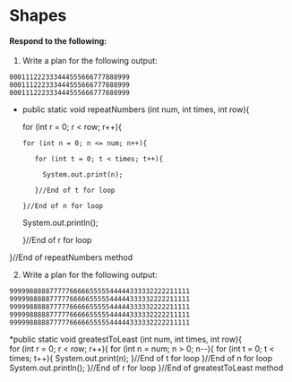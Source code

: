# Shapes
#### Respond to the following:

1. Write a plan for the following output:
```
000111222333444555666777888999
000111222333444555666777888999
000111222333444555666777888999
```
  * public static void repeatNumbers (int num, int times, int row){
  
     for (int r = 0; r < row; r++){
     
        for (int n = 0; n <= num; n++){
        
           for (int t = 0; t < times; t++){
           
             System.out.print(n);
             
           }//End of t for loop
           
        }//End of n for loop
        
       System.out.println();
       
     }//End of r for loop
     
  }//End of repeatNumbers method


2. Write a plan for the following output:
```
999998888877777666665555544444333332222211111
999998888877777666665555544444333332222211111
999998888877777666665555544444333332222211111
999998888877777666665555544444333332222211111
999998888877777666665555544444333332222211111
```
  *public static void greatestToLeast (int num, int times, int row){  
     for (int r = 0; r < row; r++){
        for (int n = num; n > 0; n--){
           for (int t = 0; t < times; t++){
             System.out.print(n);
           }//End of t for loop
        }//End of n for loop
       System.out.println();
     }//End of r for loop
  }//End of greatestToLeast method
